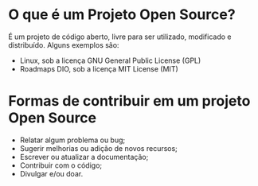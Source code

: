 # O que é um Projeto Open Source?

É um projeto de código aberto, livre para ser utilizado, modificado e distribuído. Alguns exemplos são:
- Linux, sob a licença GNU General Public License (GPL)
- Roadmaps DIO, sob a licença MIT License (MIT)

# Formas de contribuir em um projeto Open Source
- Relatar algum problema ou bug;
- Sugerir melhorias ou adição de novos recursos;
- Escrever ou atualizar a documentação;
- Contribuir com o código;
- Divulgar e/ou doar.
